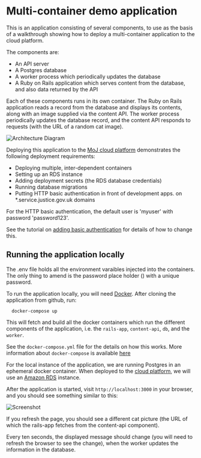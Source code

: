 # Multi-container demo application

This is an application consisting of several components, to use as the basis of a walkthrough showing how to deploy a multi-container application to the cloud platform.

The components are:

* An API server
* A Postgres database
* A worker process which periodically updates the database
* A Ruby on Rails application which serves content from the database, and also data returned by the API

Each of these components runs in its own container. The Ruby on Rails application reads a record from the database and displays its contents, along with an image supplied via the content API. The worker process periodically updates the database record, and the content API responds to requests (with the URL of a random cat image).

![Architecture Diagram](https://raw.githubusercontent.com/ministryofjustice/cloud-platform-multi-container-demo-app/main/docs/architecture-diagram.png)

Deploying this application to the [MoJ cloud platform][cloudplatform] demonstrates the following deployment requirements:

* Deploying multiple, inter-dependent containers
* Setting up an RDS instance
* Adding deployment secrets (the RDS database credentials)
* Running database migrations
* Putting HTTP basic authentication in front of development apps. on *.service.justice.gov.uk domains

For the HTTP basic authentication, the default user is 'myuser' with password 'password123'.

See the tutorial on [adding basic authentication] for details of how to change this.

## Running the application locally

The .env file holds all the environment varaibles injected into the containers. The only thing to amend is
the password place holder (<ADD-PASSWORD-HERE>) with a unique password. 

To run the application locally, you will need [Docker][docker]. After cloning the application from github, run:

      docker-compose up

This will fetch and build all the docker containers which run the different components of the application, i.e. the `rails-app`, `content-api`, `db`, and the `worker`.

See the `docker-compose.yml` file for the details on how this works. More information about `docker-compose` is available [here][docker-compose]

For the local instance of the application, we are running Postgres in an ephemeral docker container. When deployed to the [cloud platform][cloudplatform], we will use an [Amazon RDS][rds] instance.

After the application is started, visit `http://localhost:3000` in your browser, and you should see something similar to this:

![Screenshot](https://raw.githubusercontent.com/ministryofjustice/cloud-platform-multi-container-demo-app/main/docs/screenshot.png)

If you refresh the page, you should see a different cat picture (the URL of which the rails-app fetches from the content-api component).

Every ten seconds, the displayed message should change (you will need to refresh the browser to see the change), when the worker updates the information in the database.

[cloudplatform]: https://github.com/ministryofjustice/cloud-platform
[docker]: https://docker.io
[docker-compose]: https://docs.docker.com/compose/
[rds]: https://aws.amazon.com/rds/
[adding basic authentication]: https://user-guide.cloud-platform.service.justice.gov.uk/tasks.html#add-http-basic-authentication
